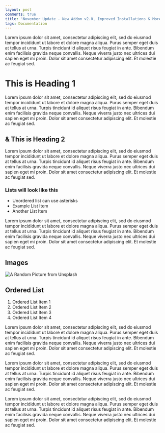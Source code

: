 ```yaml
---
layout: post
comments: true
title: 'November Update - New Addon v2.0, Improved Installations & More'
tags: Documentation
---
```


Lorem ipsum dolor sit amet, consectetur adipiscing elit, sed do eiusmod tempor incididunt ut labore et dolore magna aliqua. Purus semper eget duis at tellus at urna. Turpis tincidunt id aliquet risus feugiat in ante. Bibendum enim facilisis gravida neque convallis. Neque viverra justo nec ultrices dui sapien eget mi proin. Dolor sit amet consectetur adipiscing elit. Et molestie ac feugiat sed.

# This is Heading 1

Lorem ipsum dolor sit amet, consectetur adipiscing elit, sed do eiusmod tempor incididunt ut labore et dolore magna aliqua. Purus semper eget duis at tellus at urna. Turpis tincidunt id aliquet risus feugiat in ante. Bibendum enim facilisis gravida neque convallis. Neque viverra justo nec ultrices dui sapien eget mi proin. Dolor sit amet consectetur adipiscing elit. Et molestie ac feugiat sed.

## & This is Heading 2

Lorem ipsum dolor sit amet, consectetur adipiscing elit, sed do eiusmod tempor incididunt ut labore et dolore magna aliqua. Purus semper eget duis at tellus at urna. Turpis tincidunt id aliquet risus feugiat in ante. Bibendum enim facilisis gravida neque convallis. Neque viverra justo nec ultrices dui sapien eget mi proin. Dolor sit amet consectetur adipiscing elit. Et molestie ac feugiat sed.

### Lists will look like this

-   Unordered list can use asterisks
-   Example List Item
-   Another List Item

Lorem ipsum dolor sit amet, consectetur adipiscing elit, sed do eiusmod tempor incididunt ut labore et dolore magna aliqua. Purus semper eget duis at tellus at urna. Turpis tincidunt id aliquet risus feugiat in ante. Bibendum enim facilisis gravida neque convallis. Neque viverra justo nec ultrices dui sapien eget mi proin. Dolor sit amet consectetur adipiscing elit. Et molestie ac feugiat sed.

## Images

![A Random Picture from Unsplash](https://source.unsplash.com/collection/962362/200" 'A Random Picture from Unsplash')

## Ordered List

1. Ordered List Item 1
2. Ordered List Item 2
3. Ordered List Item 3
4. Ordered List Item 4

Lorem ipsum dolor sit amet, consectetur adipiscing elit, sed do eiusmod tempor incididunt ut labore et dolore magna aliqua. Purus semper eget duis at tellus at urna. Turpis tincidunt id aliquet risus feugiat in ante. Bibendum enim facilisis gravida neque convallis. Neque viverra justo nec ultrices dui sapien eget mi proin. Dolor sit amet consectetur adipiscing elit. Et molestie ac feugiat sed.

Lorem ipsum dolor sit amet, consectetur adipiscing elit, sed do eiusmod tempor incididunt ut labore et dolore magna aliqua. Purus semper eget duis at tellus at urna. Turpis tincidunt id aliquet risus feugiat in ante. Bibendum enim facilisis gravida neque convallis. Neque viverra justo nec ultrices dui sapien eget mi proin. Dolor sit amet consectetur adipiscing elit. Et molestie ac feugiat sed.

Lorem ipsum dolor sit amet, consectetur adipiscing elit, sed do eiusmod tempor incididunt ut labore et dolore magna aliqua. Purus semper eget duis at tellus at urna. Turpis tincidunt id aliquet risus feugiat in ante. Bibendum enim facilisis gravida neque convallis. Neque viverra justo nec ultrices dui sapien eget mi proin. Dolor sit amet consectetur adipiscing elit. Et molestie ac feugiat sed.
